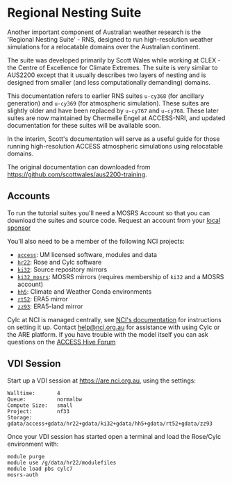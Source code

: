 # Regional Nesting Suite

Another important component of Australian weather research is the 'Regional Nesting Suite' - RNS, designed to run high-resolution weather simulations for a relocatable domains over the Australian continent.

The suite was developed primarily by Scott Wales while working at CLEX - the Centre of Excellence for Climate Extremes. The suite is very similar to AUS2200 except that it usually describes two layers of nesting and is designed from smaller (and less computationally demanding) domains.

This documentation refers to earlier RNS suites `u-cy368` (for ancillary generation) and `u-cy369` (for atmospheric simulation). These suites are slightly older and have been replaced by `u-cy767` and `u-cy768`. These later suites are now maintained by Chermelle Engel at ACCESS-NRI, and updated documentation for these suites will be available soon.

In the interim, Scott's documentation will serve as a useful guide for those running high-resolution ACCESS atmospheric simulations using relocatable domains.

The original documentation can downloaded from https://github.com/scottwales/aus2200-training.

## Accounts

To run the tutorial suites you'll need a MOSRS Account so that you can download the suites and source code. Request an account from your [local sponsor](https://opus.nci.org.au/display/DAE/UK+Met+Office+environment+prerequisites)

You'll also need to be a member of the following NCI projects:

 * [`access`](https://my.nci.org.au/mancini/project/access): UM licensed software, modules and data
 * [`hr22`](https://my.nci.org.au/mancini/project/hr22): Rose and Cylc software
 * [`ki32`](https://my.nci.org.au/mancini/project/ki32): Source repository mirrors
 * [`ki32_mosrs`](https://my.nci.org.au/mancini/project/ki32_mosrs): MOSRS mirrors (requires membership of `ki32` and a MOSRS account)
 * [`hh5`](https://my.nci.org.au/mancini/project/hh5): Climate and Weather Conda environments
 * [`rt52`](https://my.nci.org.au/mancini/project/rt52): ERA5 mirror
 * [`zz93`](https://my.nci.org.au/mancini/project/zz93): ERA5-land mirror
 
Cylc at NCI is managed centrally, see [NCI's documentation](https://opus.nci.org.au/display/DAE/UK+Met+Office+Environment+on+NCI) for instructions on setting it up. Contact help@nci.org.au for assistance with using Cylc or the ARE platform. If you have trouble with the model itself you can ask questions on the [ACCESS Hive Forum](https://forum.access-hive.org.au/latest)

## VDI Session

Start up a VDI session at https://are.nci.org.au, using the settings:

```
Walltime:       4
Queue:          normalbw
Compute Size:   small
Project:        nf33
Storage:        gdata/access+gdata/hr22+gdata/ki32+gdata/hh5+gdata/rt52+gdata/zz93
```

Once your VDI session has started open a terminal and load the Rose/Cylc environment with:
```
module purge
module use /g/data/hr22/modulefiles
module load pbs cylc7
mosrs-auth
```
